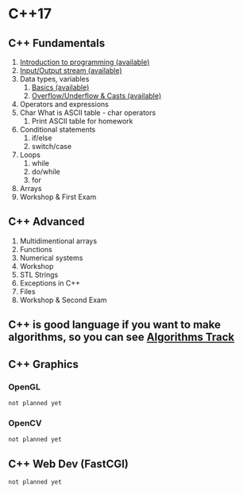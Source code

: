 # C++17

## C++ Fundamentals
1. <a href="http://infocourse.techedu.cf/courses/C++/videos/Introduction+to+C%2b%2b">Introduction to programming (available)</a>
2. <a href="http://infocourse.techedu.cf/courses/C++/videos/IO%20Stream">Input/Output stream (available)</a>
3. Data types, variables
	1. <a href="http://infocourse.techedu.cf/courses/C++/videos/DataTypesVariables">Basics (available)</a>
	2. <a href="http://infocourse.techedu.cf/courses/C++/videos/OverUnderCast">Overflow/Underflow & Casts (available)</a>
4. Operators and expressions
5. Char
	What is ASCII table - char operators
	1. Print ASCII table for homework
6. Conditional statements
	1. if/else
	2. switch/case
7. Loops
	1. while
	2. do/while
	3. for
8. Arrays
9. Workshop & First Exam

## C++ Advanced
1. Multidimentional arrays
2. Functions
3. Numerical systems
4. Workshop
5. STL Strings
6. Exceptions in C++
7. Files
8. Workshop & Second Exam

## C++ is good language if you want to make algorithms, so you can see <a href="http://infocourse.techedu.cf/tracks/Algorithms">Algorithms Track</a>

## C++ Graphics
### OpenGL
	not planned yet
### OpenCV
	not planned yet

## C++ Web Dev (FastCGI)
	not planned yet

